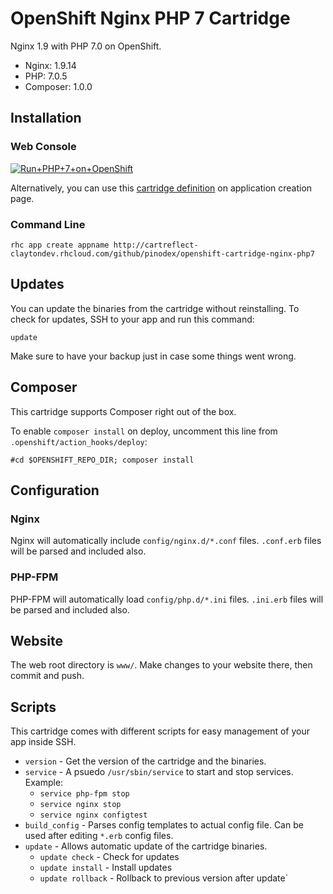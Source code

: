 # OpenShift Nginx PHP 7 Cartridge
Nginx 1.9 with PHP 7.0 on OpenShift.

* Nginx: 1.9.14
* PHP: 7.0.5
* Composer: 1.0.0

## Installation

### Web Console
<a href="https://openshift.redhat.com/app/console/application_type/custom?cartridges%5B%5D=http://cartreflect-claytondev.rhcloud.com/github/pinodex/openshift-cartridge-nginx-php7&amp;name=php"><img alt="Run+PHP+7+on+OpenShift" src="https://launch-shifter.rhcloud.com/launch/light/Run%20PHP%207%20on.svg" /></a>

Alternatively, you can use this [cartridge definition](http://cartreflect-claytondev.rhcloud.com/github/pinodex/openshift-cartridge-nginx-php7) on application creation page.


### Command Line
```
rhc app create appname http://cartreflect-claytondev.rhcloud.com/github/pinodex/openshift-cartridge-nginx-php7
```

## Updates
You can update the binaries from the cartridge without reinstalling. To check for updates, SSH to your app and run this command:

```
update
```
Make sure to have your backup just in case some things went wrong.

## Composer
This cartridge supports Composer right out of the box.

To enable `composer install` on deploy, uncomment this line from `.openshift/action_hooks/deploy`:

```
#cd $OPENSHIFT_REPO_DIR; composer install
```

## Configuration

### Nginx
Nginx will automatically include `config/nginx.d/*.conf` files. `.conf.erb` files will be parsed and included also.

### PHP-FPM
PHP-FPM will automatically load `config/php.d/*.ini` files. `.ini.erb` files will be parsed and included also.

## Website
The web root directory is `www/`. Make changes to your website there, then commit and push.

## Scripts
This cartridge comes with different scripts for easy management of your app inside SSH.

* `version` - Get the version of the cartridge and the binaries.
* `service` - A psuedo `/usr/sbin/service` to start and stop services. Example:
    * `service php-fpm stop`
    * `service nginx stop`
    * `service nginx configtest`
* `build_config` - Parses config templates to actual config file. Can be used after editing `*.erb` config files.
* `update` - Allows automatic update of the cartridge binaries.
    * `update check` - Check for updates
    * `update install` - Install updates
    * `update rollback` - Rollback to previous version after update`
